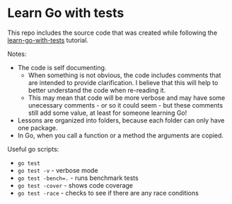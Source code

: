 # Learn Go with tests

This repo includes the source code that was created while following the [learn-go-with-tests](https://quii.gitbook.io/learn-go-with-tests/) tutorial.

Notes: 
* The code is self documenting. 
  * When something is not obvious, the code includes comments that are intended to provide clarification. I believe that this will help to better understand the code when re-reading it.
  * This may mean that code will be more verbose and may have some unecessary comments - or so it could seem - but these comments still add some value, at least for someone learning Go! 
* Lessons are organized into folders, because each folder can only have one package.
* In Go, when you call a function or a method the arguments are copied.


Useful go scripts:
* `go test`
* `go test -v` - verbose mode
* `go test -bench=.` - runs benchmark tests
* `go test -cover` - shows code coverage
* `go test -race` - checks to see if there are any race conditions
